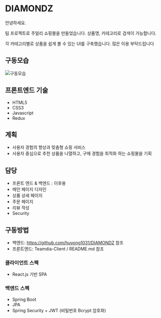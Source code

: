 # DIAMONDZ

안녕하세요.

팀 프로젝트로 주얼리 쇼핑몰을 만들었습니다. 상품명, 카테고리로 검색이 가능합니다.

각 카테고리별로 상품을 쉽게 볼 수 있는 UI를 구축했습니다. 많은 이용 부탁드립니다

## 구동모습
![구동모습](https://github.com/huyong1031/DIAMONDZ/blob/main/mainpage.gif)

## 프론트엔드 기술
- HTML5
- CSS3
- Javascript
- Redux

## 계획
- 사용자 경험의 향상과 맞춤형 쇼핑 서비스
- 사용자 중심으로 추천 상품을 나열하고, 구매 경험을 최적화 하는 쇼핑몰을 기획

## 담당
- 프론트 엔드 & 백엔드 : 이후용
- 메인 페이지 디자인
- 상품 상세 페이지
- 주문 페이지
- 리뷰 작성
- Security

## 구동방법
- 백엔드: https://github.com/huyong1031/DIAMONDZ 참조
- 프론트엔드: Teamdia-Client / README.md 참조

### 클라이언트 스펙
- React.js 기반 SPA

### 백엔드 스펙
- Spring Boot
- JPA
- Spring Security + JWT (비밀번호 Bcrypt 암호화)

